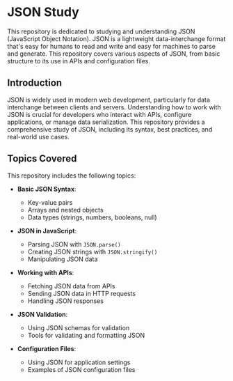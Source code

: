 # JSON Study

This repository is dedicated to studying and understanding JSON (JavaScript Object Notation). JSON is a lightweight data-interchange format that's easy for humans to read and write and easy for machines to parse and generate. This repository covers various aspects of JSON, from basic structure to its use in APIs and configuration files.

## Introduction

JSON is widely used in modern web development, particularly for data interchange between clients and servers. Understanding how to work with JSON is crucial for developers who interact with APIs, configure applications, or manage data serialization. This repository provides a comprehensive study of JSON, including its syntax, best practices, and real-world use cases.

## Topics Covered

This repository includes the following topics:

- **Basic JSON Syntax**:
  - Key-value pairs
  - Arrays and nested objects
  - Data types (strings, numbers, booleans, null)

- **JSON in JavaScript**:
  - Parsing JSON with `JSON.parse()`
  - Creating JSON strings with `JSON.stringify()`
  - Manipulating JSON data

- **Working with APIs**:
  - Fetching JSON data from APIs
  - Sending JSON data in HTTP requests
  - Handling JSON responses

- **JSON Validation**:
  - Using JSON schemas for validation
  - Tools for validating and formatting JSON

- **Configuration Files**:
  - Using JSON for application settings
  - Examples of JSON configuration files
